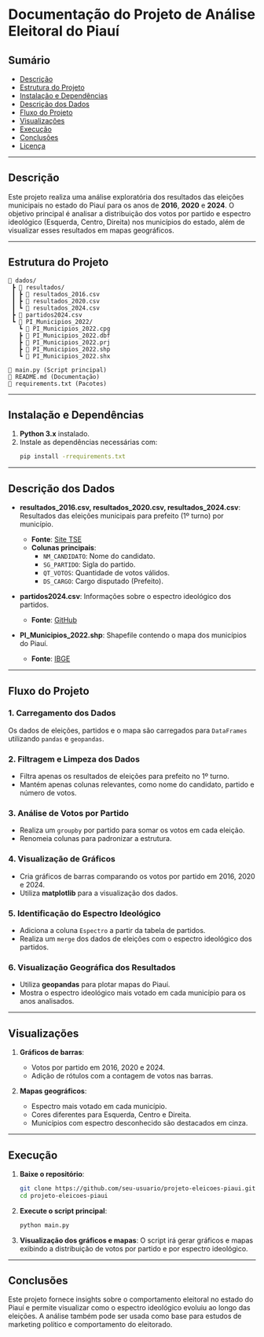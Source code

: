 # Documentação do Projeto de Análise Eleitoral do Piauí

## Sumário
- [Descrição](#descrição)
- [Estrutura do Projeto](#estrutura-do-projeto)
- [Instalação e Dependências](#instalação-e-dependências)
- [Descrição dos Dados](#descrição-dos-dados)
- [Fluxo do Projeto](#fluxo-do-projeto)
- [Visualizações](#visualizações)
- [Execução](#execução)
- [Conclusões](#conclusões)
- [Licença](#licença)

---

## Descrição
Este projeto realiza uma análise exploratória dos resultados das eleições municipais no estado do Piauí para os anos de **2016**, **2020** e **2024**. O objetivo principal é analisar a distribuição dos votos por partido e espectro ideológico (Esquerda, Centro, Direita) nos municípios do estado, além de visualizar esses resultados em mapas geográficos.

---

## Estrutura do Projeto
```
📂 dados/
 ┣ 📂 resultados/
 ┃ ┣ 📄 resultados_2016.csv
 ┃ ┣ 📄 resultados_2020.csv
 ┃ ┗ 📄 resultados_2024.csv
 ┣ 📄 partidos2024.csv
 ┗ 📂 PI_Municipios_2022/
   ┗ 📄 PI_Municipios_2022.cpg
   ┣ 📄 PI_Municipios_2022.dbf
   ┣ 📄 PI_Municipios_2022.prj
   ┣ 📄 PI_Municipios_2022.shp
   ┗ 📄 PI_Municipios_2022.shx

📄 main.py (Script principal)
📄 README.md (Documentação)
📄 requirements.txt (Pacotes)
```
---

## Instalação e Dependências
1. **Python 3.x** instalado.
2. Instale as dependências necessárias com:
   ```bash
   pip install -rrequirements.txt
   ```


---

## Descrição dos Dados
- **resultados_2016.csv, resultados_2020.csv, resultados_2024.csv**: Resultados das eleições municipais para prefeito (1º turno) por município.
  - **Fonte**: [Site TSE](https://dadosabertos.tse.jus.br/organization/tse-agel)
  - **Colunas principais**: 
    - `NM_CANDIDATO`: Nome do candidato.
    - `SG_PARTIDO`: Sigla do partido.
    - `QT_VOTOS`: Quantidade de votos válidos.
    - `DS_CARGO`: Cargo disputado (Prefeito).
  
- **partidos2024.csv**: Informações sobre o espectro ideológico dos partidos.
    - **Fonte**: [GitHub](https://github.com/programacaodinamica/analise-dados/blob/master/dados/partidos2024.csv)

- **PI_Municipios_2022.shp**: Shapefile contendo o mapa dos municípios do Piauí.
    - **Fonte**: [IBGE](https://www.ibge.gov.br/geociencias/organizacao-do-territorio/malhas-territoriais/15774-malhas.html)
---

## Fluxo do Projeto
### 1. **Carregamento dos Dados**
Os dados de eleições, partidos e o mapa são carregados para `DataFrames` utilizando `pandas` e `geopandas`.

### 2. **Filtragem e Limpeza dos Dados**
- Filtra apenas os resultados de eleições para prefeito no 1º turno.
- Mantém apenas colunas relevantes, como nome do candidato, partido e número de votos.

### 3. **Análise de Votos por Partido**
- Realiza um `groupby` por partido para somar os votos em cada eleição.
- Renomeia colunas para padronizar a estrutura.

### 4. **Visualização de Gráficos**
- Cria gráficos de barras comparando os votos por partido em 2016, 2020 e 2024.
- Utiliza **matplotlib** para a visualização dos dados.

### 5. **Identificação do Espectro Ideológico**
- Adiciona a coluna `Espectro` a partir da tabela de partidos.
- Realiza um `merge` dos dados de eleições com o espectro ideológico dos partidos.

### 6. **Visualização Geográfica dos Resultados**
- Utiliza **geopandas** para plotar mapas do Piauí.
- Mostra o espectro ideológico mais votado em cada município para os anos analisados.

---

## Visualizações
1. **Gráficos de barras**:
   - Votos por partido em 2016, 2020 e 2024.
   - Adição de rótulos com a contagem de votos nas barras.

2. **Mapas geográficos**:
   - Espectro mais votado em cada município.
   - Cores diferentes para Esquerda, Centro e Direita.
   - Municípios com espectro desconhecido são destacados em cinza.

---

## Execução
1. **Baixe o repositório**:
   ```bash
   git clone https://github.com/seu-usuario/projeto-eleicoes-piaui.git
   cd projeto-eleicoes-piaui
   ```

2. **Execute o script principal**:
   ```bash
   python main.py
   ```

3. **Visualização dos gráficos e mapas**:
   O script irá gerar gráficos e mapas exibindo a distribuição de votos por partido e por espectro ideológico.

---

## Conclusões
Este projeto fornece insights sobre o comportamento eleitoral no estado do Piauí e permite visualizar como o espectro ideológico evoluiu ao longo das eleições. A análise também pode ser usada como base para estudos de marketing político e comportamento do eleitorado.


